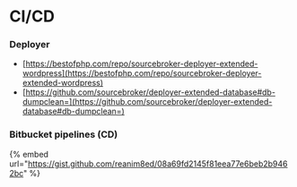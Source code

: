 # CI/CD

### Deployer

* [https://bestofphp.com/repo/sourcebroker-deployer-extended-wordpress](https://bestofphp.com/repo/sourcebroker-deployer-extended-wordpress)
* [https://github.com/sourcebroker/deployer-extended-database#db-dumpclean=](https://github.com/sourcebroker/deployer-extended-database#db-dumpclean=)

### Bitbucket pipelines (CD)

{% embed url="https://gist.github.com/reanim8ed/08a69fd2145f81eea77e6beb2b9462bc" %}
